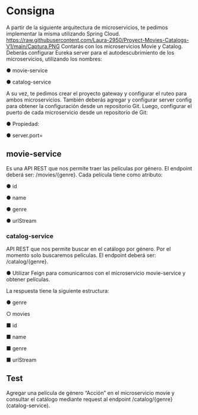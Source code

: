 # Consigna
A partir de la siguiente arquitectura de microservicios, te pedimos implementar la misma
utilizando Spring Cloud.
https://raw.githubusercontent.com/Laura-2950/Proyect-Movies-Catalogs-V1/main/Captura.PNG
Contarás con los microservicios Movie y Catalog. Deberás configurar Eureka server para el
autodescubrimiento de los microservicios, utilizando los nombres:

● movie-service

● catalog-service

A su vez, te pedimos crear el proyecto gateway y configurar el ruteo para ambos
microservicios. También deberás agregar y configurar server config para obtener la
configuración desde un repositorio Git.
Luego, configurar el puerto de cada microservicio desde un repositorio de Git:

● Propiedad:

● server.port=

## movie-service
Es una API REST que nos permite traer las películas por género. El endpoint deberá ser:
/movies/{genre}. Cada película tiene como atributo:

● id

● name

● genre

● urlStream

### catalog-service
API REST que nos permite buscar en el catálogo por género. Por el momento solo
buscaremos películas. El endpoint deberá ser: /catalog/{genre}.

● Utilizar Feign para comunicarnos con el microservicio movie-service y
obtener películas.

La respuesta tiene la siguiente estructura:

● genre

○ movies

■ id

■ name

■ genre

■ urlStream

## Test
Agregar una película de género “Acción” en el microservicio movie y consultar el catálogo
mediante request al endpoint /catalog/{genre} (catalog-service).
